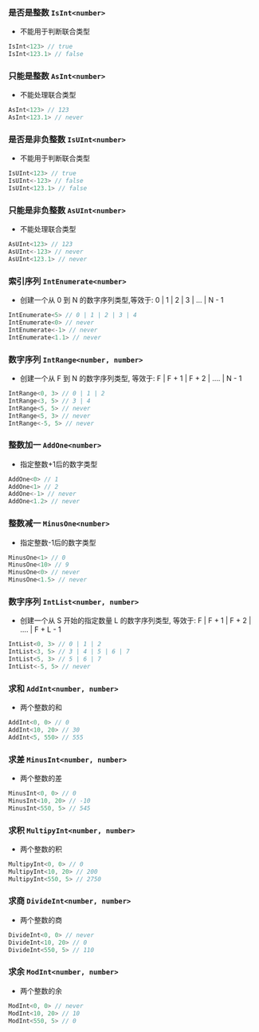 
### 是否是整数 `IsInt<number>`
 * 不能用于判断联合类型

``` typescript
IsInt<123> // true
IsInt<123.1> // false
```

			
### 只能是整数 `AsInt<number>`
 * 不能处理联合类型

``` typescript
AsInt<123> // 123
AsInt<123.1> // never
```

			
### 是否是非负整数 `IsUInt<number>`
 * 不能用于判断联合类型

``` typescript
IsUInt<123> // true
IsUInt<-123> // false
IsUInt<123.1> // false
```

			
### 只能是非负整数 `AsUInt<number>`
 * 不能处理联合类型

``` typescript
AsUInt<123> // 123
AsUInt<-123> // never
AsUInt<123.1> // never
```

			
### 索引序列 `IntEnumerate<number>`
 * 创建一个从 0 到 N 的数字序列类型,等效于: 0 | 1 | 2 | 3 | ... | N - 1

``` typescript
IntEnumerate<5> // 0 | 1 | 2 | 3 | 4
IntEnumerate<0> // never
IntEnumerate<-1> // never
IntEnumerate<1.1> // never
```

			
### 数字序列 `IntRange<number, number>`
 * 创建一个从 F 到 N 的数字序列类型, 等效于: F | F + 1 | F + 2 | .... | N - 1

``` typescript
IntRange<0, 3> // 0 | 1 | 2
IntRange<3, 5> // 3 | 4
IntRange<5, 5> // never
IntRange<5, 3> // never
IntRange<-5, 5> // never
```

			
### 整数加一 `AddOne<number>`
 * 指定整数+1后的数字类型

``` typescript
AddOne<0> // 1
AddOne<1> // 2
AddOne<-1> // never
AddOne<1.2> // never
```

			
### 整数减一 `MinusOne<number>`
 * 指定整数-1后的数字类型

``` typescript
MinusOne<1> // 0
MinusOne<10> // 9
MinusOne<0> // never
MinusOne<1.5> // never
```

			
### 数字序列 `IntList<number, number>`
 * 创建一个从 S 开始的指定数量 L 的数字序列类型, 等效于: F | F + 1 | F + 2 | .... | F + L - 1

``` typescript
IntList<0, 3> // 0 | 1 | 2
IntList<3, 5> // 3 | 4 | 5 | 6 | 7
IntList<5, 3> // 5 | 6 | 7
IntList<-5, 5> // never
```

			
### 求和 `AddInt<number, number>`
 * 两个整数的和

``` typescript
AddInt<0, 0> // 0
AddInt<10, 20> // 30
AddInt<5, 550> // 555
```

			
### 求差 `MinusInt<number, number>`
 * 两个整数的差

``` typescript
MinusInt<0, 0> // 0
MinusInt<10, 20> // -10
MinusInt<550, 5> // 545
```

			
### 求积 `MultipyInt<number, number>`
 * 两个整数的积

``` typescript
MultipyInt<0, 0> // 0
MultipyInt<10, 20> // 200
MultipyInt<550, 5> // 2750
```

			
### 求商 `DivideInt<number, number>`
 * 两个整数的商

``` typescript
DivideInt<0, 0> // never
DivideInt<10, 20> // 0
DivideInt<550, 5> // 110
```

			
### 求余 `ModInt<number, number>`
 * 两个整数的余

``` typescript
ModInt<0, 0> // never
ModInt<10, 20> // 10
ModInt<550, 5> // 0
```

			